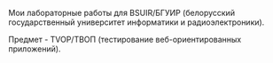 Мои лабораторные работы для BSUIR/БГУИР (белорусский государственный университет информатики и радиоэлектроники). 

Предмет - TVOP/ТВОП (тестирование веб-ориентированных приложений).